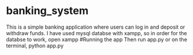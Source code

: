 # banking_system
This is a simple banking application where users can log in and deposit or withdraw funds.
I have used mysql databse with xampp, so in order for the databse to work, open xampp
#Running the app
Then run app.py
or on the terminal, python app.py
